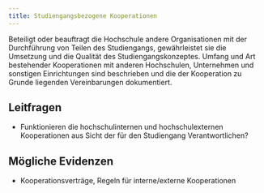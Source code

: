```yaml
---
title: Studiengangsbezogene Kooperationen
---
```

Beteiligt oder beauftragt die Hochschule andere Organisationen mit der Durchführung von Teilen des Studiengangs, gewährleistet sie die Umsetzung und die Qualität des Studiengangskonzeptes. Umfang und Art bestehender Kooperationen mit anderen Hochschulen, Unternehmen und sonstigen Einrichtungen sind beschrieben und die der Kooperation zu Grunde liegenden Vereinbarungen dokumentiert.

## Leitfragen

-   Funktionieren die hochschulinternen und hochschulexternen Kooperationen aus Sicht der für den Studiengang Verantwortlichen?

## Mögliche Evidenzen

-   Kooperationsverträge, Regeln für interne/externe Kooperationen